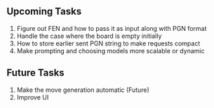 ## Upcoming Tasks
1. Figure out FEN and how to pass it as input along with PGN format
2. Handle the case where the board is empty initially
3. How to store earlier sent PGN string to make requests compact
4. Make prompting and choosing models more scalable or dynamic

## Future Tasks
1. Make the move generation automatic (Future)
2. Improve UI